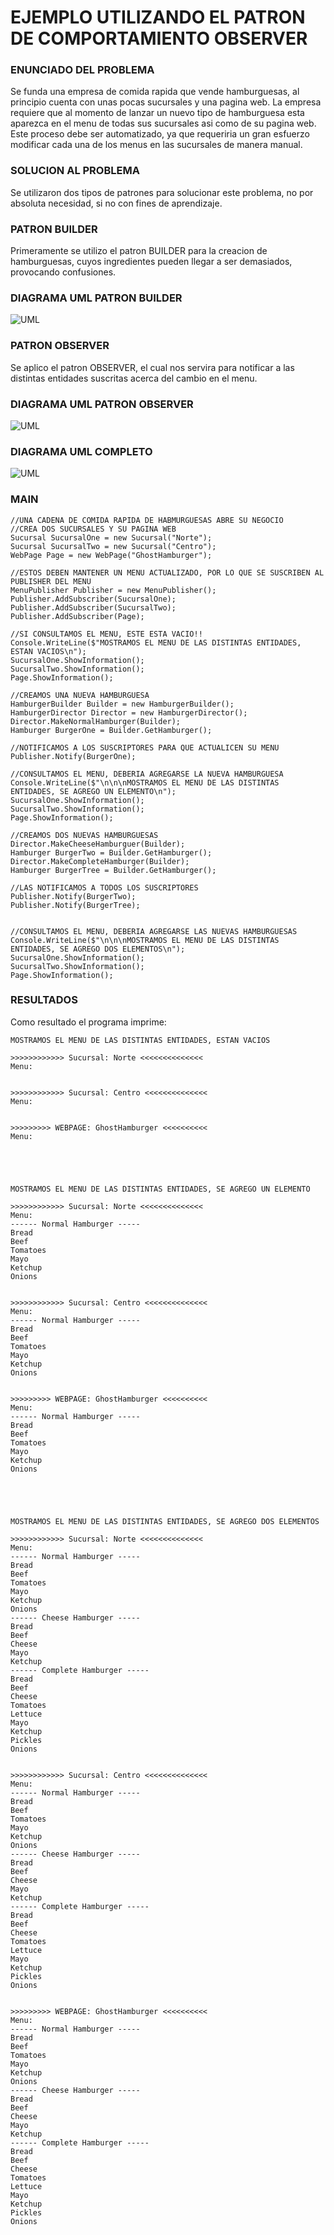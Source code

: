 # EJEMPLO UTILIZANDO EL PATRON DE COMPORTAMIENTO OBSERVER

### ENUNCIADO DEL PROBLEMA
Se funda una empresa de comida rapida que vende hamburguesas, al principio cuenta con unas pocas sucursales y una pagina web. La empresa requiere que al momento de lanzar un nuevo tipo de hamburguesa esta aparezca en el menu de todas sus sucursales asi como de su pagina web. Este proceso debe ser automatizado, ya que requeriria un gran esfuerzo modificar cada una de los menus en las sucursales de manera manual.
### SOLUCION AL PROBLEMA
Se utilizaron dos tipos de patrones para solucionar este problema, no por absoluta necesidad, si no con fines de aprendizaje.
### PATRON BUILDER
Primeramente se utilizo el patron BUILDER para la creacion de hamburguesas, cuyos ingredientes pueden llegar a ser demasiados, provocando confusiones.
### DIAGRAMA UML PATRON BUILDER
![UML](https://github.com/jacovzap/ObserverPattern/blob/main/Images/UMLBuilderPattern.png)

### PATRON OBSERVER
Se aplico el patron OBSERVER, el cual nos servira para notificar a las distintas entidades suscritas acerca del cambio en el menu.
### DIAGRAMA UML PATRON OBSERVER
![UML](https://github.com/jacovzap/ObserverPattern/blob/main/Images/UMLObserverPattern.png)

### DIAGRAMA UML COMPLETO
![UML](https://github.com/jacovzap/ObserverPattern/blob/main/Images/UMLComplete.png)

### MAIN
```
//UNA CADENA DE COMIDA RAPIDA DE HABMURGUESAS ABRE SU NEGOCIO
//CREA DOS SUCURSALES Y SU PAGINA WEB
Sucursal SucursalOne = new Sucursal("Norte");
Sucursal SucursalTwo = new Sucursal("Centro");
WebPage Page = new WebPage("GhostHamburger");

//ESTOS DEBEN MANTENER UN MENU ACTUALIZADO, POR LO QUE SE SUSCRIBEN AL PUBLISHER DEL MENU
MenuPublisher Publisher = new MenuPublisher();
Publisher.AddSubscriber(SucursalOne);
Publisher.AddSubscriber(SucursalTwo);
Publisher.AddSubscriber(Page);

//SI CONSULTAMOS EL MENU, ESTE ESTA VACIO!!
Console.WriteLine($"MOSTRAMOS EL MENU DE LAS DISTINTAS ENTIDADES, ESTAN VACIOS\n");
SucursalOne.ShowInformation();
SucursalTwo.ShowInformation();
Page.ShowInformation();

//CREAMOS UNA NUEVA HAMBURGUESA
HamburgerBuilder Builder = new HamburgerBuilder();
HamburgerDirector Director = new HamburgerDirector();
Director.MakeNormalHamburger(Builder);
Hamburger BurgerOne = Builder.GetHamburger();

//NOTIFICAMOS A LOS SUSCRIPTORES PARA QUE ACTUALICEN SU MENU
Publisher.Notify(BurgerOne);

//CONSULTAMOS EL MENU, DEBERIA AGREGARSE LA NUEVA HAMBURGUESA
Console.WriteLine($"\n\n\nMOSTRAMOS EL MENU DE LAS DISTINTAS ENTIDADES, SE AGREGO UN ELEMENTO\n");
SucursalOne.ShowInformation();
SucursalTwo.ShowInformation();
Page.ShowInformation();

//CREAMOS DOS NUEVAS HAMBURGUESAS
Director.MakeCheeseHamburguer(Builder);
Hamburger BurgerTwo = Builder.GetHamburger();
Director.MakeCompleteHamburger(Builder);
Hamburger BurgerTree = Builder.GetHamburger();

//LAS NOTIFICAMOS A TODOS LOS SUSCRIPTORES
Publisher.Notify(BurgerTwo);
Publisher.Notify(BurgerTree);


//CONSULTAMOS EL MENU, DEBERIA AGREGARSE LAS NUEVAS HAMBURGUESAS
Console.WriteLine($"\n\n\nMOSTRAMOS EL MENU DE LAS DISTINTAS ENTIDADES, SE AGREGO DOS ELEMENTOS\n");
SucursalOne.ShowInformation();
SucursalTwo.ShowInformation();
Page.ShowInformation();
```
### RESULTADOS
Como resultado el programa imprime:
```
MOSTRAMOS EL MENU DE LAS DISTINTAS ENTIDADES, ESTAN VACIOS

>>>>>>>>>>>> Sucursal: Norte <<<<<<<<<<<<<<
Menu:


>>>>>>>>>>>> Sucursal: Centro <<<<<<<<<<<<<<
Menu:


>>>>>>>>> WEBPAGE: GhostHamburger <<<<<<<<<<
Menu:





MOSTRAMOS EL MENU DE LAS DISTINTAS ENTIDADES, SE AGREGO UN ELEMENTO

>>>>>>>>>>>> Sucursal: Norte <<<<<<<<<<<<<<
Menu:
------ Normal Hamburger -----
Bread
Beef
Tomatoes
Mayo
Ketchup
Onions


>>>>>>>>>>>> Sucursal: Centro <<<<<<<<<<<<<<
Menu:
------ Normal Hamburger -----
Bread
Beef
Tomatoes
Mayo
Ketchup
Onions


>>>>>>>>> WEBPAGE: GhostHamburger <<<<<<<<<<
Menu:
------ Normal Hamburger -----
Bread
Beef
Tomatoes
Mayo
Ketchup
Onions





MOSTRAMOS EL MENU DE LAS DISTINTAS ENTIDADES, SE AGREGO DOS ELEMENTOS

>>>>>>>>>>>> Sucursal: Norte <<<<<<<<<<<<<<
Menu:
------ Normal Hamburger -----
Bread
Beef
Tomatoes
Mayo
Ketchup
Onions
------ Cheese Hamburger -----
Bread
Beef
Cheese
Mayo
Ketchup
------ Complete Hamburger -----
Bread
Beef
Cheese
Tomatoes
Lettuce
Mayo
Ketchup
Pickles
Onions


>>>>>>>>>>>> Sucursal: Centro <<<<<<<<<<<<<<
Menu:
------ Normal Hamburger -----
Bread
Beef
Tomatoes
Mayo
Ketchup
Onions
------ Cheese Hamburger -----
Bread
Beef
Cheese
Mayo
Ketchup
------ Complete Hamburger -----
Bread
Beef
Cheese
Tomatoes
Lettuce
Mayo
Ketchup
Pickles
Onions


>>>>>>>>> WEBPAGE: GhostHamburger <<<<<<<<<<
Menu:
------ Normal Hamburger -----
Bread
Beef
Tomatoes
Mayo
Ketchup
Onions
------ Cheese Hamburger -----
Bread
Beef
Cheese
Mayo
Ketchup
------ Complete Hamburger -----
Bread
Beef
Cheese
Tomatoes
Lettuce
Mayo
Ketchup
Pickles
Onions
```
